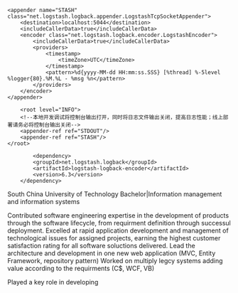     <appender name="STASH" class="net.logstash.logback.appender.LogstashTcpSocketAppender">
        <destination>localhost:5044</destination>
        <includeCallerData>true</includeCallerData>
        <encoder class="net.logstash.logback.encoder.LogstashEncoder">
            <includeCallerData>true</includeCallerData>
            <providers>
                <timestamp>
                    <timeZone>UTC</timeZone>
                </timestamp>
                <pattern>%d{yyyy-MM-dd HH:mm:ss.SSS} [%thread] %-5level %logger{80}.%M.%L - %msg %n</pattern>
            </providers>
        </encoder>
    </appender>
    
        <root level="INFO">
        <!--本地开发调试将控制台输出打开，同时将日志文件输出关闭，提高日志性能；线上部署请务必将控制台输出关闭-->
        <appender-ref ref="STDOUT"/>
        <appender-ref ref="STASH"/>
    </root>
    
    		<dependency>
			<groupId>net.logstash.logback</groupId>
			<artifactId>logstash-logback-encoder</artifactId>
			<version>6.3</version>
		</dependency>
South China University of Technology
Bachelor|Information management and information systems

Contributed software engineering expertise in the development of products through the software lifecycle, from requirment definition through successul deployment.
Excelled at rapid application development and management of technological issues for assigned projects, earning the highest customer satisfaction rating for all software soluctions delivered.
Lead the architecture and development in one new web application (MVC, Entity Framework, repository pattern)
Worked on multiply legcy systems adding value according to the requirments (C$, WCF, VB)

Played a key role in developing 
